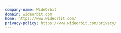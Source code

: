 ```yaml
---
company-name: WideOrbit
domain: wideorbit.com
home: https://www.wideorbit.com/
privacy-policy: https://www.wideorbit.com/privacy/
---
```




